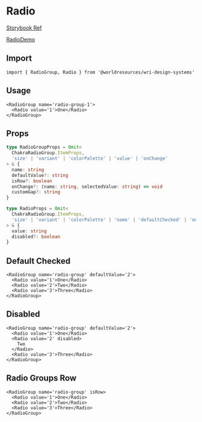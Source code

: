# Radio

[Storybook Ref](https://wri.github.io/wri-design-systems/?path=/docs/forms-controls-radio-button--docs)

[RadioDemo](https://github.com/wri/wri-design-systems/blob/main/src/components/Forms/Controls/Radio/RadioDemo.tsx)

## Import

```tsx
import { RadioGroup, Radio } from '@worldresources/wri-design-systems'
```

## Usage

```tsx
<RadioGroup name='radio-group-1'>
  <Radio value='1'>One</Radio>
</RadioGroup>
```

## Props

```ts
type RadioGroupProps = Omit<
  ChakraRadioGroup.ItemProps,
  'size' | 'variant' | 'colorPalette' | 'value' | 'onChange'
> & {
  name: string
  defaultValue?: string
  isRow?: boolean
  onChange?: (name: string, selectedValue: string) => void
  customGap?: string
}
```

```ts
type RadioProps = Omit<
  ChakraRadioGroup.ItemProps,
  'size' | 'variant' | 'colorPalette' | 'name' | 'defaultChecked' | 'onChange'
> & {
  value: string
  disabled?: boolean
}
```

## Default Checked

```tsx
<RadioGroup name='radio-group' defaultValue='2'>
  <Radio value='1'>One</Radio>
  <Radio value='2'>Two</Radio>
  <Radio value='3'>Three</Radio>
</RadioGroup>
```

## Disabled

```tsx
<RadioGroup name='radio-group' defaultValue='2'>
  <Radio value='1'>One</Radio>
  <Radio value='2' disabled>
    Two
  </Radio>
  <Radio value='3'>Three</Radio>
</RadioGroup>
```

## Radio Groups Row

```tsx
<RadioGroup name='radio-group' isRow>
  <Radio value='1'>One</Radio>
  <Radio value='2'>Two</Radio>
  <Radio value='3'>Three</Radio>
</RadioGroup>
```
